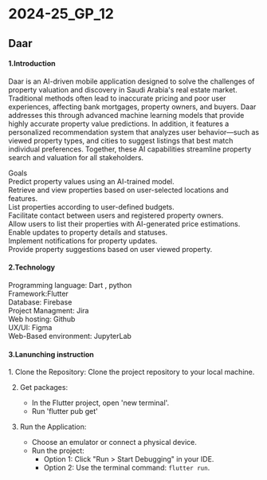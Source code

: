 # 2024-25_GP_12
<h2>Daar</h2>
<H4>1.Introduction</H4>
<p>Daar is an AI-driven mobile application designed to solve the challenges of property valuation and discovery in Saudi Arabia's real estate market. Traditional methods often lead to inaccurate pricing and poor user experiences, affecting bank mortgages, property owners, and buyers. Daar addresses this through advanced machine learning models that provide highly accurate property value predictions. In addition, it features a personalized recommendation system that analyzes user behavior—such as viewed property types, and cities to suggest listings that best match individual preferences. Together, these AI capabilities streamline property search and valuation for all stakeholders.</p>
<p>
Goals <br>
Predict property values using an AI-trained model.<br>
Retrieve and view properties based on user-selected locations and features.<br>
List properties according to user-defined budgets.<br>
Facilitate contact between users and registered property owners.<br>
Allow users to list their properties with AI-generated price estimations.<br>
Enable updates to property details and statuses.<br>
Implement notifications for property updates.<br>
Provide property suggestions based on user viewed property.

</p>
<H4>2.Technology</H4>
<p>Programming language: Dart , python<br>
Framework:Flutter<br>
Database: Firebase<br>
Project Managment: Jira<br>
Web hosting: Github<br>
UX/UI: Figma<br>
Web-Based environment: JupyterLab</p>
<H4>3.Lanunching instruction</H4>
<p>
1. Clone the Repository:  
   Clone the project repository to your local machine.  

2. Get packages:  
   - In the Flutter project, open 'new terminal'.  
   - Run 'flutter pub get'  

3. Run the Application:  
   - Choose an emulator or connect a physical device.  
   - Run the project:  
     - Option 1: Click "Run > Start Debugging" in your IDE.  
     - Option 2: Use the terminal command: `flutter run`.  
</p>
